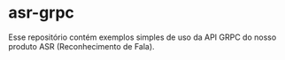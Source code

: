 # asr-grpc

Esse repositório contém exemplos simples de uso da API GRPC do nosso produto ASR (Reconhecimento de Fala).
